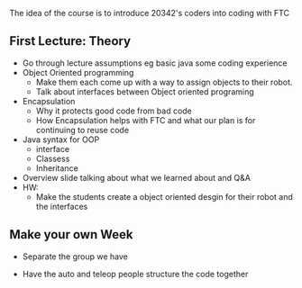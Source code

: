 
The idea of the course is to introduce 20342's coders into coding with FTC 

## First Lecture: Theory 
- Go through lecture assumptions eg basic java some coding experience 
- Object Oriented programming 
	- Make them each come up with a way to assign objects to their robot. 
	- Talk about interfaces between Object oriented programing 
- Encapsulation 
	- Why it protects good code from bad code 
	- How Encapsulation helps with FTC and what our plan is for continuing to reuse code
- Java syntax for OOP
	- interface
	- Classess
	- Inheritance
- Overview slide talking about what we learned about and Q&A
- HW: 
	- Make the students create a object oriented desgin for their robot and the interfaces 






## Make your own Week 
- Separate the group we have 

 - Have the auto and teleop people structure the code together 
